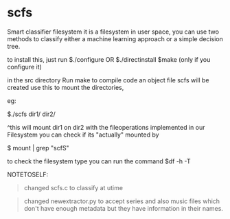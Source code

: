 # scfs
Smart classifier filesystem
it is a filesystem in user space, you can use two methods to classify either
a machine learning approach or a simple decision tree. 


to install this, just run 
$./configure OR $./directinstall 
$make (only if you configure it) 


in the src directory
Run make to compile code
an object file scfs will be created 
use this to mount the directories,

eg: 

$./scfs dir1/ dir2/ 

^this will mount dir1 on dir2 with the fileoperations implemented in our Filesystem
you can check if its "actually" mounted by 

$ mount | grep "scfS" 

to check the filesystem type you can run the command 
$df -h -T

NOTETOSELF: 
	
>	changed scfs.c to classify at utime

>	changed newextractor.py to accept series and also music files which don't have enough metadata but they have information
	in their names. 
